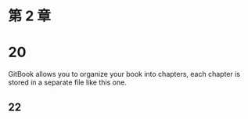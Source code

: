 # 第 2 章
# 20
GitBook allows you to organize your book into chapters, each chapter is stored in a separate file like this one.

## 22
